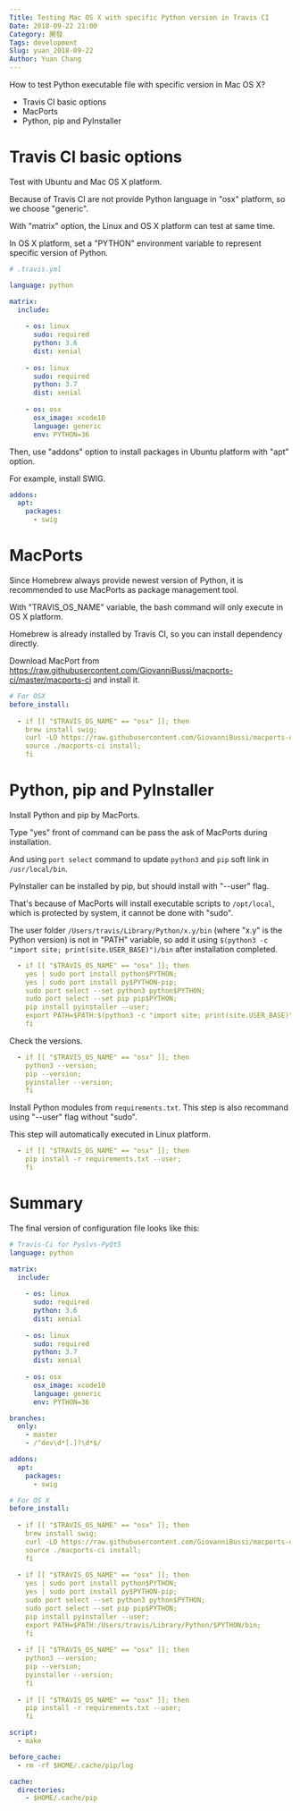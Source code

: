 ```yaml
---
Title: Testing Mac OS X with specific Python version in Travis CI
Date: 2018-09-22 21:00
Category: 開發
Tags: development
Slug: yuan_2018-09-22
Author: Yuan Chang
---
```


How to test Python executable file with specific version in Mac OS X?

+ Travis CI basic options
+ MacPorts
+ Python, pip and PyInstaller

<!-- PELICAN_END_SUMMARY -->

Travis CI basic options
===

Test with Ubuntu and Mac OS X platform.

Because of Travis CI are not provide Python language in "osx" platform, so we choose "generic".

With "matrix" option, the Linux and OS X platform can test at same time.

In OS X platform, set a "PYTHON" environment variable to represent specific version of Python.

```yaml
# .travis.yml

language: python

matrix:
  include:
    
    - os: linux
      sudo: required
      python: 3.6
      dist: xenial
    
    - os: linux
      sudo: required
      python: 3.7
      dist: xenial
    
    - os: osx
      osx_image: xcode10
      language: generic
      env: PYTHON=36
```

Then, use "addons" option to install packages in Ubuntu platform with "apt" option.

For example, install SWIG.

```yaml
addons:
  apt:
    packages:
      - swig
```

MacPorts
===

Since Homebrew always provide newest version of Python, it is recommended to use MacPorts as package management tool.

With "TRAVIS_OS_NAME" variable, the bash command will only execute in OS X platform.

Homebrew is already installed by Travis CI, so you can install dependency directly.

Download MacPort from <https://raw.githubusercontent.com/GiovanniBussi/macports-ci/master/macports-ci> and install it.

```yaml
# For OSX
before_install:
  
  - if [[ "$TRAVIS_OS_NAME" == "osx" ]]; then
    brew install swig;
    curl -LO https://raw.githubusercontent.com/GiovanniBussi/macports-ci/master/macports-ci;
    source ./macports-ci install;
    fi
```

Python, pip and PyInstaller
===

Install Python and pip by MacPorts.

Type "yes" front of command can be pass the ask of MacPorts during installation.

And using `port select` command to update `python3` and `pip` soft link in `/usr/local/bin`.

PyInstaller can be installed by pip, but should install with "--user" flag.

That's because of MacPorts will install executable scripts to `/opt/local`, which is protected by system, it cannot be done with "sudo".

The user folder `/Users/travis/Library/Python/x.y/bin` (where "x.y" is the Python version) is not in "PATH" variable, so add it using `$(python3 -c "import site; print(site.USER_BASE)")/bin` after installation completed.

```yaml
  - if [[ "$TRAVIS_OS_NAME" == "osx" ]]; then
    yes | sudo port install python$PYTHON;
    yes | sudo port install py$PYTHON-pip;
    sudo port select --set python3 python$PYTHON;
    sudo port select --set pip pip$PYTHON;
    pip install pyinstaller --user;
    export PATH=$PATH:$(python3 -c "import site; print(site.USER_BASE)")/bin;
    fi
```

Check the versions.

```yaml
  - if [[ "$TRAVIS_OS_NAME" == "osx" ]]; then
    python3 --version;
    pip --version;
    pyinstaller --version;
    fi
```

Install Python modules from `requirements.txt`. This step is also recommand using "--user" flag without "sudo".

This step will automatically executed in Linux platform.

```yaml
  - if [[ "$TRAVIS_OS_NAME" == "osx" ]]; then
    pip install -r requirements.txt --user;
    fi
```

Summary
===

The final version of configuration file looks like this:

```yaml
# Travis-Ci for Pyslvs-PyQt5
language: python

matrix:
  include:
    
    - os: linux
      sudo: required
      python: 3.6
      dist: xenial
    
    - os: linux
      sudo: required
      python: 3.7
      dist: xenial
    
    - os: osx
      osx_image: xcode10
      language: generic
      env: PYTHON=36

branches:
  only:
    - master
    - /^dev\d*[.]?\d*$/

addons:
  apt:
    packages:
      - swig

# For OS X
before_install:
  
  - if [[ "$TRAVIS_OS_NAME" == "osx" ]]; then
    brew install swig;
    curl -LO https://raw.githubusercontent.com/GiovanniBussi/macports-ci/master/macports-ci;
    source ./macports-ci install;
    fi
  
  - if [[ "$TRAVIS_OS_NAME" == "osx" ]]; then
    yes | sudo port install python$PYTHON;
    yes | sudo port install py$PYTHON-pip;
    sudo port select --set python3 python$PYTHON;
    sudo port select --set pip pip$PYTHON;
    pip install pyinstaller --user;
    export PATH=$PATH:/Users/travis/Library/Python/$PYTHON/bin;
    fi
  
  - if [[ "$TRAVIS_OS_NAME" == "osx" ]]; then
    python3 --version;
    pip --version;
    pyinstaller --version;
    fi
  
  - if [[ "$TRAVIS_OS_NAME" == "osx" ]]; then
    pip install -r requirements.txt --user;
    fi

script:
  - make

before_cache:
  - rm -rf $HOME/.cache/pip/log

cache:
  directories:
    - $HOME/.cache/pip
```
